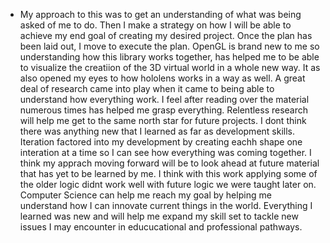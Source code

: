 
- My approach to this was to get an understanding of what was being asked of me to do. Then I make a strategy on how I will be able to achieve my end goal of creating my desired project. Once the plan has been laid out, I move to execute the plan. OpenGL is brand new to me so understanding how this library works together, has helped me to be able to visualize the creatiion of the 3D virtual world in a whole new way. It as also opened my eyes to how hololens works in a way as well. A great deal of research came into play when it came to being able to understand how everything work. I feel after reading over the material numerous times has helped me grasp everything. Relentless research will help me get to the same north star for future projects. I dont think there was anything new that I learned as far as development skills. Iteration factored into my development by creating eachh shape one interation at a time so I can see how everything was coming together. I think my apprach moving forward will be to look ahead at future material that has yet to be learned by me. I think with this work applying some of the older logic didnt work well with future logic we were taught later on. Computer Science can help me reach my goal by helping me understand how I can innovate current things in the world. Everything I learned was new and will help me expand my skill set to tackle new issues I may encounter in educucational and professional pathways.
